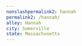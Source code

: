 ```yaml
---
﻿nonslashpermalink2: hannah
permalink2: /hannah/
alley: Hannah
city: Somerville
state: Massachusetts
---
```

